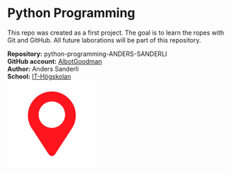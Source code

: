 # Python Programming 

This repo was created as a first project. The goal is to learn the ropes with Git and GitHub. All future laborations will be part of this repository. 

**Repository:** python-programming-ANDERS-SANDERLI  
**GitHub account:** [AlbotGoodman](https://github.com/AlbotGoodman)  
**Author:** Anders Sanderli  
**School:** [IT-Högskolan](https://www.iths.se/)  
[![Ebbe Lieberethsgatan 18C](/assets/map-pin.png "Navigate via OSM")](https://www.openstreetmap.org/directions?from=&to=57.679335%2C12.001260#map=18/57.679432/12.001796)